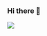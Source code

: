 ### Hi there 👋
<img src="https://capsule-render.vercel.app/api?type=waving&color=#808080&height=200&section=header&text=Sehoon&fontSize=90" />

<!--
**Jsen27/JSEN27** is a ✨ _special_ ✨ repository because its `README.md` (this file) appears on your GitHub profile.

Here are some ideas to get you started:

- 🔭 I’m currently working on ...
- 🌱 I’m currently learning ...
- 👯 I’m looking to collaborate on ...
- 🤔 I’m looking for help with ...
- 💬 Ask me about ...
- 📫 How to reach me: ...
- 😄 Pronouns: ...
- ⚡ Fun fact: ...
-->
